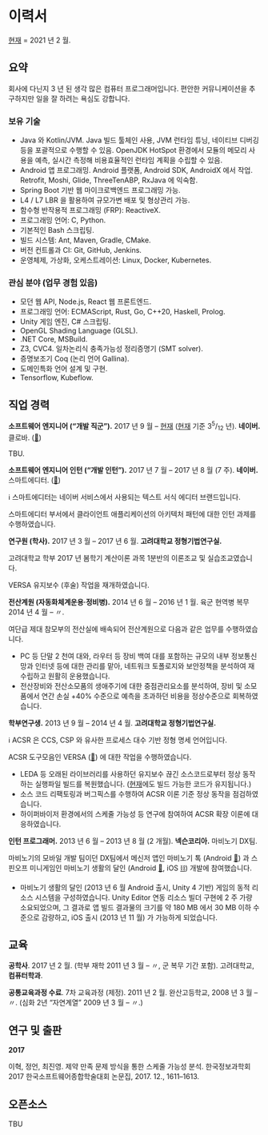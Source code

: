 # 이력서

<u>현재</u> = 2021 년 2 월.

## 요약

회사에 다닌지 3 년 된 생각 많은 컴퓨터 프로그래머입니다. 편안한 커뮤니케이션을 추구하지만 일을 잘 하려는 욕심도 강합니다.

### 보유 기술

- Java 와 Kotlin/JVM. Java 빌드 툴체인 사용, JVM 런타임 튜닝, 네이티브 디버깅 등을 포괄적으로 수행할 수 있음. OpenJDK HotSpot 환경에서 모듈의 메모리 사용을 예측, 실시간 측정해 비용효율적인 런타임 계획을 수립할 수 있음.
- Android 앱 프로그래밍. Android 플랫폼, Android SDK, AndroidX 에서 작업. Retrofit, Moshi, Glide, ThreeTenABP, RxJava 에 익숙함.
- Spring Boot 기반 웹 마이크로백엔드 프로그래밍 가능.
- L4 / L7 LBR 을 활용하여 규모가변 배포 및 형상관리 가능.
- 함수형 반작용적 프로그래밍 (FRP): ReactiveX.
- 프로그래밍 언어: C, Python.
- 기본적인 Bash 스크립팅.
- 빌드 시스템: Ant, Maven, Gradle, CMake.
- 버전 컨트롤과 CI: Git, GitHub, Jenkins.
- 운영체제, 가상화, 오케스트레이션: Linux, Docker, Kubernetes.

### 관심 분야 (업무 경험 있음)

- 모던 웹 API, Node.js, React 웹 프론트엔드.
- 프로그래밍 언어: ECMAScript, Rust, Go, C++20, Haskell, Prolog.
- Unity 게임 엔진, C# 스크립팅.
- OpenGL Shading Language (GLSL).
- .NET Core, MSBuild.
- Z3, CVC4. 일차논리식 충족가능성 정리증명기 (SMT solver).
- 증명보조기 Coq (논리 언어 Gallina).
- 도메인특화 언어 설계 및 구현.
- Tensorflow, Kubeflow.

## 직업 경력

**소프트웨어 엔지니어 (“개발 직군”).** 2017 년 9 월 – <u>현재</u> (<u>현재</u> 기준 3<sup>5</sup>/<sub>12</sub> 년).
**네이버.** 클로바. ([🔗](<https://clova.ai/ko>))

TBU.

**소프트웨어 엔지니어 인턴 (“개발 인턴”).** 2017 년 7 월 – 2017 년 8 월 (7 주).
**네이버.** 스마트에디터. ([🔗](<https://smarteditor.naver.com/>))

ℹ️ 스마트에디터는 네이버 서비스에서 사용되는 텍스트 서식 에디터 브랜드입니다.

스마트에디터 부서에서 클라이언트 애플리케이션의 아키텍처 패턴에 대한 인턴 과제를 수행하였습니다.

**연구원 (학사).** 2017 년 3 월 – 2017 년 6 월.
**고려대학교 정형기법연구실.**

고려대학교 학부 2017 년 봄학기 계산이론 과목 1분반의 이론조교 및 실습조교였습니다.

VERSA 유지보수 (후술) 작업을 재개하였습니다.

**전산계원 (자동화체계운용·정비병).** 2014 년 6 월 – 2016 년 1 월.
육군 현역병 복무 2014 년 4 월 – 〃.

여단급 제대 참모부의 전산실에 배속되어 전산계원으로 다음과 같은 업무를 수행하였습니다.

- PC 등 단말 2 천여 대와, 라우터 등 장비 백여 대를 포함하는 규모의 내부 정보통신망과 인터넷 등에 대한 관리를 맡아, 네트워크 토폴로지와 보안정책을 분석하여 재수립하고 원활히 운용했습니다.
- 전산장비와 전산소모품의 생애주기에 대한 중점관리요소를 분석하여, 장비 및 소모품에서 연간 손실 +40% 수준으로 예측을 초과하던 비용을 정상수준으로 회복하였습니다.

**학부연구생.** 2013 년 9 월 – 2014 년 4 월.
**고려대학교 정형기법연구실.**

ℹ️ ACSR 은 CCS, CSP 와 유사한 프로세스 대수 기반 정형 명세 언어입니다.

ACSR 도구모음인 VERSA ([🔗](<https://www.cis.upenn.edu/~lee/duncan/versa.html>)) 에 대한 작업을 수행하였습니다.

- LEDA 등 오래된 라이브러리를 사용하던 유지보수 끊긴 소스코드로부터 정상 동작하는 실행파일 빌드를 복원했습니다. (<u>현재</u>에도 빌드 가능한 코드가 유지됩니다.)
- 소스 코드 리팩토링과 버그픽스를 수행하여 ACSR 이론 기준 정상 동작을 점검하였습니다.
- 하이퍼바이저 환경에서의 스케줄 가능성 등 연구에 참여하여 ACSR 확장 이론에 대응하였습니다.

**인턴 프로그래머.** 2013 년 6 월 – 2013 년 8 월 (2 개월).
**넥슨코리아.** 마비노기 DX팀.

마비노기의 모바일 개발 팀이던 DX팀에서 메신저 앱인 마비노기 톡 (Android [🔗](<https://play.google.com/store/apps/details?id=com.nexon.mabinogi.messenger>)) 과 스핀오프 미니게임인 마비노기 생활의 달인 (Android [🔗](<https://play.google.com/store/apps/details?id=com.nexon.MasterOfLiving>), iOS [⛓️](<https://apps.apple.com/app/id668500500>)) 개발에 참여했습니다.

- 마비노기 생활의 달인 (2013 년 6 월 Android 출시, Unity 4 기반) 게임의 동적 리소스 시스템을 구성하였습니다. Unity Editor 연동 리소스 빌더 구현에 2 주 가량 소요되었으며, 그 결과로 앱 빌드 결과물의 크기를 약 180 MB 에서 30 MB 이하 수준으로 감량하고, iOS 출시 (2013 년 11 월) 가 가능하게 되었습니다.

## 교육

**공학사**. 2017 년 2 월. (학부 재학 2011 년 3 월 – 〃, 군 복무 기간 포함).
고려대학교, **컴퓨터학과**.

**공통교육과정 수료**. 7차 교육과정 (제정). 2011 년 2 월.
완산고등학교, 2008 년 3 월 – 〃. (심화 2년 “자연계열” 2009 년 3 월 – 〃.)

## 연구 및 출판

**2017**

이혁, 정언, 최진영. 제약 만족 문제 방식을 통한 스케줄 가능성 분석. 한국정보과학회 2017 한국소프트웨어종합학술대회 논문집, 2017. 12., 1611–1613.

## 오픈소스

TBU